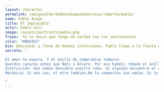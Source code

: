 ```yaml
---
layout: character
permalink: /amigasalbordedeunataquedenervios/reparto/pablo/
name: Pablo Anaya
title: El Implacable 
actor: Pablo Guti
image: /assets/portraits/pablo.png
frase:  Yo lo único que tengo de verdad son los sentimientos
color: "#BA5923"
bio: Emocional y lleno de buenas intenciones, Pablo llega a la fiesta de Natita de la mano de su pareja, Carlota Montiel. No suele moverse por interés, pero se deja llevar por los planes de los que más quiere. El amor es su mejor motivo… y a veces su peor defecto.
secreto: "

El amor no espera. Y el anillo de compromiso tampoco.
Queréis casaros antes que Nati y Álvaro. Por eso habéis robado el anillo familiar. Lo escondisteis bien… ¡en la comida de Poke! Pero Carmen y Enrique andan buscándolo como desesperados, ¡mucho cuidado!
Instrucción: Que nadie descubra vuestro robo. Si alguien encuentra el anillo o os relaciona con el crimen, estaréis acabados.
Mecánica: Si uno cae, el otro también.No lo compartas con nadie. Es tu única forma de salir viva, si lo descubren se acabó para ti. 

"
---
```

